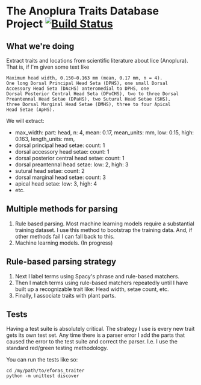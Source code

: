# The Anoplura Traits Database Project [![Build Status](https://travis-ci.org/rafelafrance/traiter_anoplura.svg?branch=master)](https://travis-ci.org/rafelafrance/traiter_anoplura)


## What we're doing

Extract traits and locations from scientific literature about lice (Anoplura). That is, if I'm given some text like
```
Maximum head width, 0.150–0.163 mm (mean, 0.17 mm, n = 4).
One long Dorsal Principal Head Seta (DPHS), one small Dorsal
Accessory Head Seta (DAcHS) anteromedial to DPHS, one
Dorsal Posterior Central Head Seta (DPoCHS), two to three Dorsal
Preantennal Head Setae (DPaHS), two Sutural Head Setae (SHS),
three Dorsal Marginal Head Setae (DMHS), three to four Apical
Head Setae (ApHS).
```
We will extract:
- max_width: part: head, n: 4, mean: 0.17, mean_units: mm, low: 0.15, high: 0.163, length_units: mm,
- dorsal principal head setae: count: 1
- dorsal accessory head setae: count: 1
- dorsal posterior central head setae: count: 1
- dorsal preantennal head setae: low: 2, high: 3
- sutural head setae: count: 2
- dorsal marginal head setae: count: 3
- apical head setae: low: 3, high: 4
- etc.

## Multiple methods for parsing
1. Rule based parsing. Most machine learning models require a substantial training dataset. I use this method to bootstrap the training data. And, if other methods fail I can fall back to this.
1. Machine learning models. (In progress)

## Rule-based parsing strategy
1. Next I label terms using Spacy's phrase and rule-based matchers.
1. Then I match terms using rule-based matchers repeatedly until I have built up a recognizable trait like: Head width, setae count, etc.
1. Finally, I associate traits with plant parts.

## Tests
Having a test suite is absolutely critical. The strategy I use is every new trait gets its own test set. Any time there is a parser error I add the parts that caused the error to the test suite and correct the parser. I.e. I use the standard red/green testing methodology.

You can run the tests like so:
```
cd /my/path/to/eforas_traiter
python -m unittest discover
```
